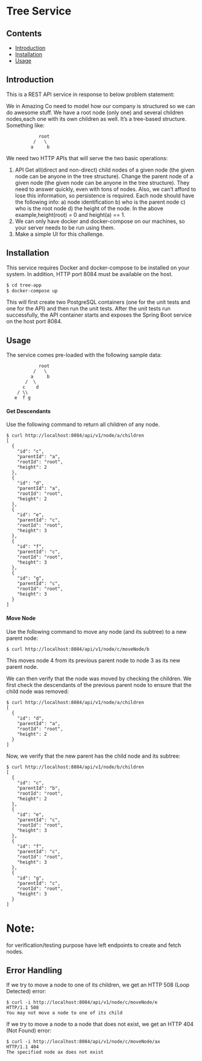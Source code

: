 # Tree Service

## Contents

- [Introduction](#Introduction)
- [Installation](#Installation)
- [Usage](#Usage)

## Introduction

This is a REST API service in response to below problem statement:

We in Amazing Co need to model how our company is structured so we can do awesome stuff. We have a root node (only one)
and several children nodes,each one with its own children as well. It’s a tree-based structure. Something like:

```
            root
          /   \
         a     b

```

We need two HTTP APIs that will serve the two basic operations:

1) API Get all(direct and non-direct) child nodes of a given node (the given node can be anyone in the tree
   structure). Change the parent node of a given node (the given node can be anyone in the tree structure). They need to
   answer quickly, even with tons of nodes. Also, we can’t afford to lose this information, so persistence is required.
   Each node should have the following info:
   a) node identification b) who is the parent node c) who is the root node d) the height of the node. In the above
   example,height(root) = 0 and height(a) == 1.
2) We can only have docker and docker-compose on our machines, so your server needs to be run using them.
3) Make a simple UI for this challenge. 

## Installation

This service requires Docker and docker-compose to be installed on your system. In addition, HTTP port 8084 must be
available on the host.

```bash
$ cd tree-app
$ docker-compose up
```

This will first create two PostgreSQL containers (one for the unit tests and one for the API)
and then run the unit tests. After the unit tests run successfully, the API container starts and exposes the Spring Boot
service on the host port 8084.

## Usage

The service comes pre-loaded with the following sample data:

```
            root
          /   \
         a     b
       /  \
      c    d
    / \\
   e  f g
```

#### Get Descendants

Use the following command to return all children of any node.

```
$ curl http://localhost:8084/api/v1/node/a/children
[
  {
    "id": "c",
    "parentId": "a",
    "rootId": "root",
    "height": 2
  },
  {
    "id": "d",
    "parentId": "a",
    "rootId": "root",
    "height": 2
  },
  {
    "id": "e",
    "parentId": "c",
    "rootId": "root",
    "height": 3
  },
  {
    "id": "f",
    "parentId": "c",
    "rootId": "root",
    "height": 3
  },
  {
    "id": "g",
    "parentId": "c",
    "rootId": "root",
    "height": 3
  }
]
``` 

#### Move Node

Use the following command to move any node (and its subtree) to a new parent node:

```
$ curl http://localhost:8084/api/v1/node/c/moveNode/b
```

This moves node 4 from its previous parent node to node 3 as its new parent node.

We can then verify that the node was moved by checking the children. We first check the descendants of the previous
parent node to ensure that the child node was removed:

```
$ curl http://localhost:8084/api/v1/node/a/children
[
  {
    "id": "d",
    "parentId": "a",
    "rootId": "root",
    "height": 2
  }
]
```

Now, we verify that the new parent has the child node and its subtree:

```
$ curl http://localhost:8084/api/v1/node/b/children
[
  {
    "id": "c",
    "parentId": "b",
    "rootId": "root",
    "height": 2
  },
  {
    "id": "e",
    "parentId": "c",
    "rootId": "root",
    "height": 3
  },
  {
    "id": "f",
    "parentId": "c",
    "rootId": "root",
    "height": 3
  },
  {
    "id": "g",
    "parentId": "c",
    "rootId": "root",
    "height": 3
  }
]
```

# Note:

for verification/testing purpose have left endpoints to create and fetch nodes.

## Error Handling

If we try to move a node to one of its children, we get an HTTP 508 (Loop Detected) error:

```
$ curl -i http://localhost:8084/api/v1/node/c/moveNode/e
HTTP/1.1 508
You may not move a node to one of its child
```

If we try to move a node to a node that does not exist, we get an HTTP 404 (Not Found) error:

```
$ curl -i http://localhost:8084/api/v1/node/c/moveNode/ax
HTTP/1.1 404
The specified node ax does not exist
```

